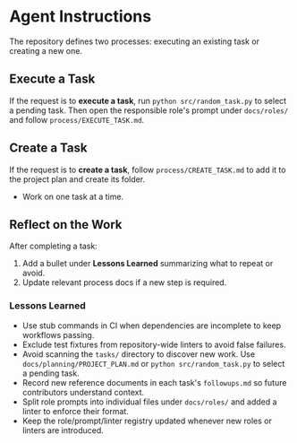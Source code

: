 # Agent Instructions

The repository defines two processes: executing an existing task or creating a
new one.

## Execute a Task
If the request is to **execute a task**, run `python src/random_task.py` to select a pending task. Then open the responsible role's prompt under `docs/roles/` and follow `process/EXECUTE_TASK.md`.

## Create a Task
If the request is to **create a task**, follow `process/CREATE_TASK.md` to add
it to the project plan and create its folder.

- Work on one task at a time.

## Reflect on the Work
After completing a task:
1. Add a bullet under **Lessons Learned** summarizing what to repeat or avoid.
2. Update relevant process docs if a new step is required.

### Lessons Learned
- Use stub commands in CI when dependencies are incomplete to keep workflows passing.
- Exclude test fixtures from repository-wide linters to avoid false failures.
- Avoid scanning the `tasks/` directory to discover new work. Use
  `docs/planning/PROJECT_PLAN.md` or `python src/random_task.py` to select a
  pending task.
- Record new reference documents in each task's `followups.md` so future
  contributors understand context.
- Split role prompts into individual files under `docs/roles/` and added a linter to enforce their format.
- Keep the role/prompt/linter registry updated whenever new roles or linters are introduced.
